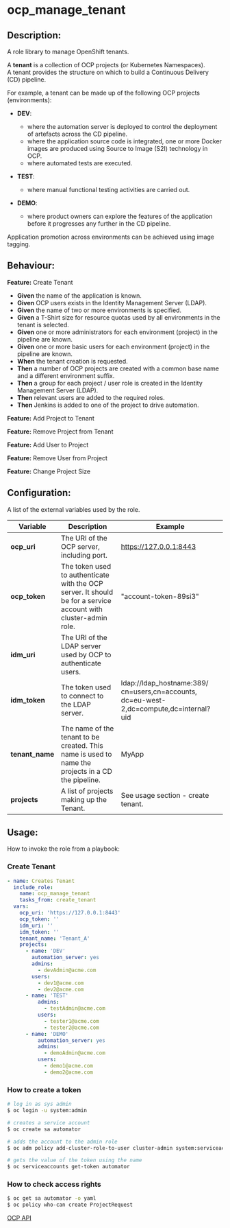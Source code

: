 # ocp_manage_tenant

## Description:

A role library to manage OpenShift tenants.  

A **tenant** is a collection of OCP projects (or Kubernetes Namespaces).   
A tenant provides the structure on which to build a Continuous Delivery (CD) pipeline.  

For example, a tenant can be made up of the following OCP projects (environments):  
- **DEV**: 
    - where the automation server is deployed to control the deployment of artefacts across the CD pipeline.
    - where the application source code is integrated, one or more Docker images are produced using Source to Image (S2I) technology in OCP.
    - where automated tests are executed.
    
- **TEST**: 
    - where manual functional testing activities are carried out. 
    
- **DEMO**:
    - where product owners can explore the features of the application before it progresses any further in the CD   pipeline.

Application promotion across environments can be achieved using image tagging.


## Behaviour:

**Feature:** Create Tenant 
- **Given** the name of the application is known.
- **Given** OCP users exists in the Identity Management Server (LDAP).
- **Given** the name of two or more environments is specified.
- **Given** a T-Shirt size for resource quotas used by all environments in the tenant is selected.
- **Given** one or more administrators for each environment (project) in the pipeline are known.
- **Given** one or more basic users for each environment (project) in the pipeline are known.
- **When** the tenant creation is requested.
- **Then** a number of OCP projects are created with a common base name and a different environment suffix.
- **Then** a group for each project / user role is created in the Identity Management Server (LDAP).
- **Then** relevant users are added to the required roles.  
- **Then** Jenkins is added to one of the project to drive automation.

**Feature:** Add Project to Tenant 

**Feature:** Remove Project from Tenant

**Feature:** Add User to Project

**Feature:** Remove User from Project

**Feature:** Change Project Size


## Configuration:

A list of the external variables used by the role.

| Variable  | Description  | Example  | 
|---|---|---|
| **ocp_uri**  | The URI of the OCP server, including port.  |  https://127.0.0.1:8443 |
| **ocp_token**  | The token used to authenticate with the OCP server. It should be for a service account with cluster-admin role.  | "account-token-89si3" |
| **idm_uri**  | The URI of the LDAP server used by OCP to authenticate users. |   |
| **idm_token**  | The token used to connect to the LDAP server. | ldap://ldap_hostname:389/ cn=users,cn=accounts, dc=eu-west-2,dc=compute,dc=internal?uid |
| **tenant_name**  | The name of the tenant to be created. This name is used to name the projects in a CD the pipeline.  | MyApp  |
| **projects**  | A list of projects making up the Tenant. | See usage section - create tenant.  |


## Usage:

How to invoke the role from a playbook:

### Create Tenant

```yaml
- name: Creates Tenant
  include_role:
    name: ocp_manage_tenant
    tasks_from: create_tenant
  vars:
    ocp_uri: 'https://127.0.0.1:8443'
    ocp_token: ''
    idm_uri: ''
    idm_token: ''
    tenant_name: 'Tenant_A'
    projects: 
      - name: 'DEV'
        automation_server: yes
        admins:
          - devAdmin@acme.com
        users:
          - dev1@acme.com
          - dev2@acme.com
      - name: 'TEST'
          admins:
            - testAdmin@acme.com
          users:
            - tester1@acme.com
            - tester2@acme.com
      - name: 'DEMO'
          automation_server: yes
          admins:
            - demoAdmin@acme.com
          users:
            - demo1@acme.com
            - demo2@acme.com
```

### How to create a token


```bash
# log in as sys admin
$ oc login -u system:admin

# creates a service account
$ oc create sa automator

# adds the account to the admin role
$ oc adm policy add-cluster-role-to-user cluster-admin system:serviceaccount:default:automator

# gets the value of the token using the name
$ oc serviceaccounts get-token automator
```

### How to check access rights

```bash
$ oc get sa automator -o yaml
$ oc policy who-can create ProjectRequest
```

[OCP API](https://docs.openshift.com/container-platform/3.6/rest_api/openshift_v1.html)
